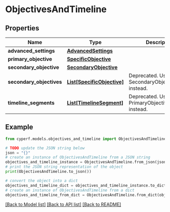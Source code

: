 # ObjectivesAndTimeline


## Properties

Name | Type | Description | Notes
------------ | ------------- | ------------- | -------------
**advanced_settings** | [**AdvancedSettings**](AdvancedSettings.md) |  | [optional] 
**primary_objective** | [**SpecificObjective**](SpecificObjective.md) |  | 
**secondary_objective** | [**SecondaryObjective**](SecondaryObjective.md) |  | 
**secondary_objectives** | [**List[SpecificObjective]**](SpecificObjective.md) | Deprecated. Use SecondaryObjective instead. | [optional] 
**timeline_segments** | [**List[TimelineSegment]**](TimelineSegment.md) | Deprecated. Use PrimaryObjective.Timeline instead. | [optional] 

## Example

```python
from cyperf.models.objectives_and_timeline import ObjectivesAndTimeline

# TODO update the JSON string below
json = "{}"
# create an instance of ObjectivesAndTimeline from a JSON string
objectives_and_timeline_instance = ObjectivesAndTimeline.from_json(json)
# print the JSON string representation of the object
print(ObjectivesAndTimeline.to_json())

# convert the object into a dict
objectives_and_timeline_dict = objectives_and_timeline_instance.to_dict()
# create an instance of ObjectivesAndTimeline from a dict
objectives_and_timeline_from_dict = ObjectivesAndTimeline.from_dict(objectives_and_timeline_dict)
```
[[Back to Model list]](../README.md#documentation-for-models) [[Back to API list]](../README.md#documentation-for-api-endpoints) [[Back to README]](../README.md)


